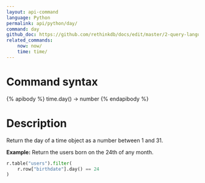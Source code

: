 ```yaml
---
layout: api-command 
language: Python
permalink: api/python/day/
command: day
github_doc: https://github.com/rethinkdb/docs/edit/master/2-query-language/api/python/dates-and-times/day.md
related_commands:
    now: now/
    time: time/
---
```


# Command syntax #

{% apibody %}
time.day() &rarr; number
{% endapibody %}

# Description #

Return the day of a time object as a number between 1 and 31.

__Example:__ Return the users born on the 24th of any month.

```py
r.table("users").filter(
    r.row["birthdate"].day() == 24
)
```


